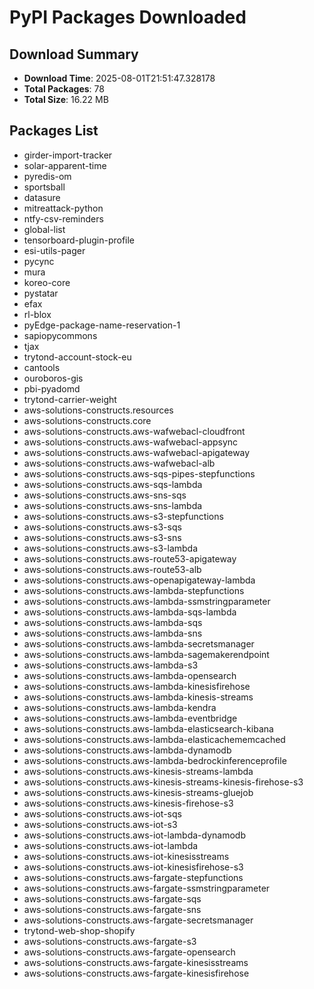 # PyPI Packages Downloaded

## Download Summary
- **Download Time**: 2025-08-01T21:51:47.328178
- **Total Packages**: 78
- **Total Size**: 16.22 MB

## Packages List
- girder-import-tracker
- solar-apparent-time
- pyredis-om
- sportsball
- datasure
- mitreattack-python
- ntfy-csv-reminders
- global-list
- tensorboard-plugin-profile
- esi-utils-pager
- pycync
- mura
- koreo-core
- pystatar
- efax
- rl-blox
- pyEdge-package-name-reservation-1
- sapiopycommons
- tjax
- trytond-account-stock-eu
- cantools
- ouroboros-gis
- pbi-pyadomd
- trytond-carrier-weight
- aws-solutions-constructs.resources
- aws-solutions-constructs.core
- aws-solutions-constructs.aws-wafwebacl-cloudfront
- aws-solutions-constructs.aws-wafwebacl-appsync
- aws-solutions-constructs.aws-wafwebacl-apigateway
- aws-solutions-constructs.aws-wafwebacl-alb
- aws-solutions-constructs.aws-sqs-pipes-stepfunctions
- aws-solutions-constructs.aws-sqs-lambda
- aws-solutions-constructs.aws-sns-sqs
- aws-solutions-constructs.aws-sns-lambda
- aws-solutions-constructs.aws-s3-stepfunctions
- aws-solutions-constructs.aws-s3-sqs
- aws-solutions-constructs.aws-s3-sns
- aws-solutions-constructs.aws-s3-lambda
- aws-solutions-constructs.aws-route53-apigateway
- aws-solutions-constructs.aws-route53-alb
- aws-solutions-constructs.aws-openapigateway-lambda
- aws-solutions-constructs.aws-lambda-stepfunctions
- aws-solutions-constructs.aws-lambda-ssmstringparameter
- aws-solutions-constructs.aws-lambda-sqs-lambda
- aws-solutions-constructs.aws-lambda-sqs
- aws-solutions-constructs.aws-lambda-sns
- aws-solutions-constructs.aws-lambda-secretsmanager
- aws-solutions-constructs.aws-lambda-sagemakerendpoint
- aws-solutions-constructs.aws-lambda-s3
- aws-solutions-constructs.aws-lambda-opensearch
- aws-solutions-constructs.aws-lambda-kinesisfirehose
- aws-solutions-constructs.aws-lambda-kinesis-streams
- aws-solutions-constructs.aws-lambda-kendra
- aws-solutions-constructs.aws-lambda-eventbridge
- aws-solutions-constructs.aws-lambda-elasticsearch-kibana
- aws-solutions-constructs.aws-lambda-elasticachememcached
- aws-solutions-constructs.aws-lambda-dynamodb
- aws-solutions-constructs.aws-lambda-bedrockinferenceprofile
- aws-solutions-constructs.aws-kinesis-streams-lambda
- aws-solutions-constructs.aws-kinesis-streams-kinesis-firehose-s3
- aws-solutions-constructs.aws-kinesis-streams-gluejob
- aws-solutions-constructs.aws-kinesis-firehose-s3
- aws-solutions-constructs.aws-iot-sqs
- aws-solutions-constructs.aws-iot-s3
- aws-solutions-constructs.aws-iot-lambda-dynamodb
- aws-solutions-constructs.aws-iot-lambda
- aws-solutions-constructs.aws-iot-kinesisstreams
- aws-solutions-constructs.aws-iot-kinesisfirehose-s3
- aws-solutions-constructs.aws-fargate-stepfunctions
- aws-solutions-constructs.aws-fargate-ssmstringparameter
- aws-solutions-constructs.aws-fargate-sqs
- aws-solutions-constructs.aws-fargate-sns
- aws-solutions-constructs.aws-fargate-secretsmanager
- trytond-web-shop-shopify
- aws-solutions-constructs.aws-fargate-s3
- aws-solutions-constructs.aws-fargate-opensearch
- aws-solutions-constructs.aws-fargate-kinesisstreams
- aws-solutions-constructs.aws-fargate-kinesisfirehose
